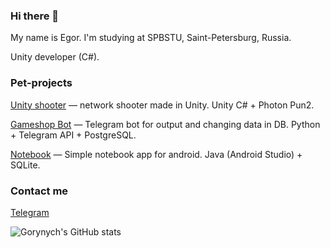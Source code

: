 ### Hi there 👋

My name is Egor. I'm studying at SPBSTU, Saint-Petersburg, Russia.

Unity developer (C#).

### Pet-projects
[Unity shooter](https://github.com/Gorynych1337/NetworkShooter) — network shooter  made in Unity. Unity C# + Photon Pun2.

[Gameshop Bot](https://github.com/Gorynych1337/KursTGBot) — Telegram bot for output and changing data in DB. Python + Telegram API + PostgreSQL.

[Notebook](https://github.com/Gorynych1337/Notebook) — Simple notebook app for android. Java (Android Studio) + SQLite.

### Contact me
[Telegram](https://t.me/PopovEgor_0)

![Gorynych's GitHub stats](https://github-readme-stats.vercel.app/api?username=Gorynych1337&theme=radical&show_icons=true)

<!--
**Gorynych1337/Gorynych1337** is a ✨ _special_ ✨ repository because its `README.md` (this file) appears on your GitHub profile.

Here are some ideas to get you started:

- 🔭 I’m currently working on ...
- 🌱 I’m currently learning ...
- 👯 I’m looking to collaborate on ...
- 🤔 I’m looking for help with ...
- 💬 Ask me about ...
- 📫 How to reach me: ...
- 😄 Pronouns: ...
- ⚡ Fun fact: ...
-->
